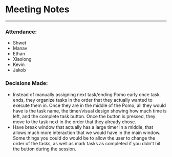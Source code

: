 # Meeting Notes
---

### Attendance:
- Shwet
- Manav
- Ethan
- Xiaolong
- Kevin
- Jakob


### Decisions Made:
- Instead of manually assigning next task/ending Pomo early once task ends, they organize tasks in the order that they actually wanted to execute them in. 
Once they are in the middle of the Pomo, all they would have is the task name, the timer/visual design showing how much time is left, and the complete task button.
Once the button is pressed, they move to the task next in the order that they already chose.
- Have break window that actually has a large timer in a middle, that allows much more interaction that we would have in the main window.
Some things you could do would be to allow the user to change the order of the tasks, as well as mark tasks as completed if you didn't hit the button during the session.
